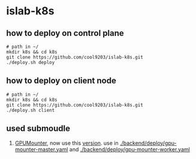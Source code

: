 # islab-k8s

## how to deploy on control plane
```
# path in ~/
mkdir k8s && cd k8s
git clone https://github.com/cool9203/islab-k8s.git
./deploy.sh deploy
```

## how to deploy on client node
```
# path in ~/
mkdir k8s && cd k8s
git clone https://github.com/cool9203/islab-k8s.git
./deploy.sh client
```

## used submoudle
1. [GPUMounter](https://github.com/pokerfaceSad/GPUMounter), now use this [version](https://github.com/cool9203/GPUMounter/commit/5ca4e5cf16d7dbd3fdfc2b4d12f9b828ab897648). use in [./backend/deploy/gpu-mounter-master.yaml](https://github.com/cool9203/islab-k8s/blob/master/backend/deploy/gpu-mounter-master.yaml) and [./backend/deploy/gpu-mounter-worker.yaml](https://github.com/cool9203/islab-k8s/blob/master/backend/deploy/gpu-mounter-worker.yaml)  
